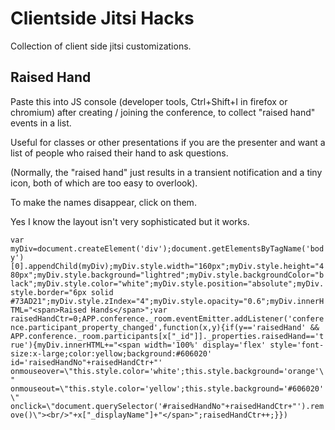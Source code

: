 # Clientside Jitsi Hacks

Collection of client side jitsi customizations.

## Raised Hand

Paste this into JS console (developer tools, Ctrl+Shift+I in firefox or chromium) after creating / joining the conference, to collect "raised hand" events in a list.

Useful for classes or other presentations if you are the presenter and want a list of people who raised their hand to ask questions.

(Normally, the "raised hand" just results in a transient notification and a tiny icon, both of which are too easy to overlook).

To make the names disappear, click on them.

Yes I know the layout isn't very sophisticated but it works.

```var myDiv=document.createElement('div');document.getElementsByTagName('body')[0].appendChild(myDiv);myDiv.style.width="160px";myDiv.style.height="480px";myDiv.style.background="lightred";myDiv.style.backgroundColor="black";myDiv.style.color="white";myDiv.style.position="absolute";myDiv.style.border="6px solid #73AD21";myDiv.style.zIndex="4";myDiv.style.opacity="0.6";myDiv.innerHTML="<span>Raised Hands</span>";var raisedHandCtr=0;APP.conference._room.eventEmitter.addListener('conference.participant_property_changed',function(x,y){if(y=='raisedHand' && APP.conference._room.participants[x["_id"]]._properties.raisedHand=='true'){myDiv.innerHTML+="<span width='100%' display='flex' style='font-size:x-large;color:yellow;background:#606020' id='raisedHandNo"+raisedHandCtr+"' onmouseover=\"this.style.color='white';this.style.background='orange'\" onmouseout=\"this.style.color='yellow';this.style.background='#606020'\" onclick=\"document.querySelector('#raisedHandNo"+raisedHandCtr+"').remove()\"><br/>"+x["_displayName"]+"</span>";raisedHandCtr++;}})```

